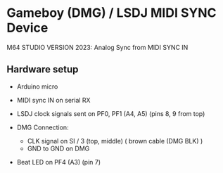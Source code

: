 # Gameboy (DMG) / LSDJ MIDI SYNC Device
M64 STUDIO VERSION 2023: Analog Sync from MIDI SYNC IN

## Hardware setup
- Arduino micro
- MIDI sync IN on serial RX

- LSDJ clock signals sent on PF0, PF1 (A4, A5) (pins 8, 9 from top)
- DMG Connection:
  - CLK signal on SI / 3 (top, middle) ( brown cable (DMG BLK) )
  - GND to GND on DMG
- Beat LED on PF4 (A3) (pin 7)

